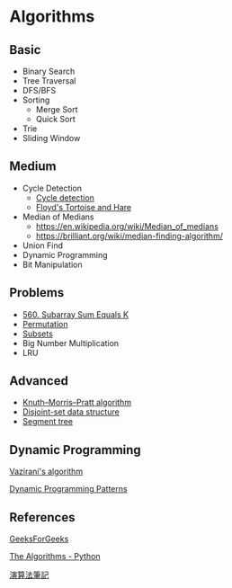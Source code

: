 # Algorithms

## Basic

- Binary Search
- Tree Traversal
- DFS/BFS
- Sorting
  - Merge Sort
  - Quick Sort
- Trie
- Sliding Window

## Medium

- Cycle Detection
  - [Cycle detection](https://en.wikipedia.org/wiki/Cycle_detection)
  - [Floyd's Tortoise and Hare](https://www.youtube.com/watch?v=9YTjXqqJEFE)
- Median of Medians
  - https://en.wikipedia.org/wiki/Median_of_medians
  - https://brilliant.org/wiki/median-finding-algorithm/
- Union Find
- Dynamic Programming
- Bit Manipulation

## Problems

- [560. Subarray Sum Equals K](https://leetcode.com/problems/subarray-sum-equals-k/description/?envType=problem-list-v2&envId=mtwbz9f2)
- [Permutation](https://leetcode.com/explore/interview/card/top-interview-questions-medium/109/backtracking/795/)
- [Subsets](https://leetcode.com/explore/interview/card/top-interview-questions-medium/109/backtracking/796/)
- Big Number Multiplication
- LRU

## Advanced

- [Knuth–Morris–Pratt algorithm](https://en.wikipedia.org/wiki/Knuth%E2%80%93Morris%E2%80%93Pratt_algorithm)
- [Disjoint-set data structure](https://en.wikipedia.org/wiki/Disjoint-set_data_structure)
- [Segment tree](https://en.wikipedia.org/wiki/Segment_tree)

## Dynamic Programming

[Vazirani's algorithm](https://people.eecs.berkeley.edu/~vazirani/algorithms/chap6.pdf)

[Dynamic Programming Patterns](https://leetcode.com/discuss/general-discussion/458695/dynamic-programming-patterns/439810)

## References

[GeeksForGeeks](https://www.geeksforgeeks.org/)

[The Algorithms - Python](https://github.com/TheAlgorithms/Python)

[演算法筆記](http://www.csie.ntnu.edu.tw/~u91029/index.html)
